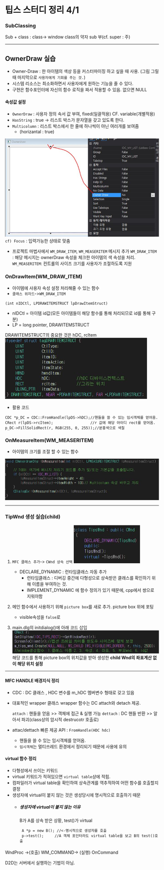 # 팁스 스터디 정리 4/1

### SubClassing
Sub + class : class-> window class의 약자
sub 부(cf. super : 주)


----------------
## OwnerDraw 실습
- Owner-Draw : 한 아이템의 색상 등을 커스터마이징 하고 싶을 때 사용.
(그림 그릴 때 마지막으로 `사용자에게 기회를 주는 것.`)
- 시스템 리소스는 최소화하면서 사용자에게 원하는 기능을 줄 수 있다.
- 구현은 함수포인터에 자신의 함수 로직을 짜서 적용할 수 있음. 없으면 NULL
#### 속성값 설정
- `OwnerDraw` : 사용자 정의 속서 값 부여, fixed(일괄적용) CF. variable(개별적용)
- `HasString` : true -> 리스트 박스가 문자열을 갖고 있도록 한다.
- `Multicolumn` : 리스트 박스에서 한 줄에 하나씩이 아닌 여러개를 보여줌
  - (horizantal : true)

![1](/assets/1.JPG)
`cf) Focus` : 입력가능한 상태로 맞춤

- 프로젝트 마법사에서 `WM_DRAW_ITEM`, `WM_MEASERITEM` 메시지 추가
 `WM_DRAW_ITEM` : 해당 메시지는 ownerDraw 속성을 체크한 아이템의 색 속성을 처리.
 `WM_MEASERITEM`: 컨트롤의 사이즈 크기를 사용자가 조절하도록 지원


### OnDrawItem(WM_DRAW_ITEM)
- 아이템에 사용자 속성 설정 처리해줄 수 있는 함수
- `클래스 위자드`->`WM_DRAW_ITEM`

`(int nIDCtl, LPDRAWITEMSTRUCT lpDrawItemStruct)`
- nIDCtl = 아이템 id값(모든 아이템들이 해당 함수를 통해 처리되므로 id를 통해 구분)
- LP = long pointer, DRAWITEMSTRUCT

DRAWITEMSTRUCT의 중요한 것은 hDC, rcItem
![2](/assets/2.JPG)

- 활용 코드
```
CDC *p_DC = CDC::FromHandle(lpDS->hDC);//핸들을 쓸 수 있는 임시객체를 얻어옴.
CRect r(lpDS->rcItem);                 //r 값에 해당 아이디 rect를 얻어옴.
p_DC->FillSolidRect(r, RGB(255, 0, 255));//분홍색으로 색칠
```      

### OnMeasureItem(WM_MEASERITEM)
- 아이템의 크기를 조절 할 수 있는 함수

![5](/assets/5.JPG)

----------------------
### TipWnd 생성 실습(child)
1. `MFC 클래스 추가`-> `CWnd 상속 선택`
 ![3](/assets/3_iaawum6h9.JPG)
   - DECLARE_DYNAMIC : 런타임클래스 자동 추가
     - 런타임클래스 : 디버깅 중간에 다형성으로 상속받은 클래스를 확인하기 위해 이름을 부여하는 것.
     - IMPLEMENT_DYNAMIC 에 함수 정의가 있기 때문에, cpp에서 쌍으로 지워야함

2. 메인 함수에서 사용하기 위해 `picture box`를 새로 추가. picture box 위에 포팅
    - visible속성을 `false`로

3.  main.dlg의 initdialog()에 아래 코드 삽입
![4](/assets/4.JPG)
해당 코드를 통해 picture box의 위치값을 받아 생성한 **child Wnd의 좌표계산 없이 해당 위치 설정**

-----------
#### MFC HANDLE 배경지식 정리
- CDC : DC 클래스 , HDC 변수를  m_hDC 멤버변수 형태로 갖고 있음
-  대표적인 wrapper 클래스
	wrapper 함수는 DC attach와 detach 제공.

   `attach` : 핸들을 얻음 >> 객체에 접근 & 실행 가능
   `dettach` :  DC 핸들 반환 >> 알아서 파괴(class상의 암시적 destrucotr 호출로)
- attac/dettach 빠른 제공 API : `FromHandle(HDC hdc)`
  - 핸들을 쓸 수 있는 임시객체를 얻어옴.
  - `임시객체`는 멀티쓰레드 환경에서 정리되기 때문에 사용에 유의


#### virtual 함수 정리
- 다형성에서 쓰이는 키워드
- virtual 키워드가 적혀있으면 `virtual table`상에 적힘.
- 컴파일러가 virtual table을 확인하여 상속관계를 역추적하여 어떤 함수를 호출할지 결정
-  생성자에 virtual이 붙지 않는 것은 생성당시에 명시적으로 호출하기 때문
    - ##### 생성자에 virtual이 붙지 않는 이유
      B가 A를 상속 받은 상황, test()가 virtual
      ```
       A *p = new B(); //<-명시적으로 생성자를 호출
       p->test();     //A 객체 포인터라도 virtual table을 보고 B의 test()호출
      ```


####
WndProc ->(호출) WM_COMMAND-> (실행) OnCommand

D2D는 서버에서 실행하는 기법이 아님.
